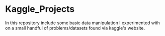 # Kaggle_Projects

In this repository include some basic data manipulation I experimented with on a small handful of problems/datasets found via kaggle's website.
